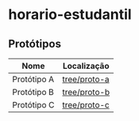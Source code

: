 # horario-estudantil

## Protótipos

| Nome | Localização |
| ---- | ------------|
| Protótipo A | [tree/proto-a](https://github.com/guesant/horario-estudantil/tree/proto-a) |
| Protótipo B | [tree/proto-b](https://github.com/guesant/horario-estudantil/tree/proto-b) |
| Protótipo C | [tree/proto-c](https://github.com/guesant/horario-estudantil/tree/proto-c) |
